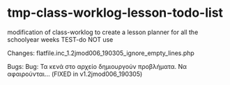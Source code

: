 # tmp-class-worklog-lesson-todo-list
modification of class-worklog to create a lesson planner for all the schoolyear weeks TEST-do NOT use



Changes:
flatfile.inc_1.2jmod006_190305_ignore_empty_lines.php



Bugs:
Bug: Τα κενά στο αρχείο δημιουργούν προβλήματα. Να αφαιρούνται... (FIXED in v1.2jmod006_190305)